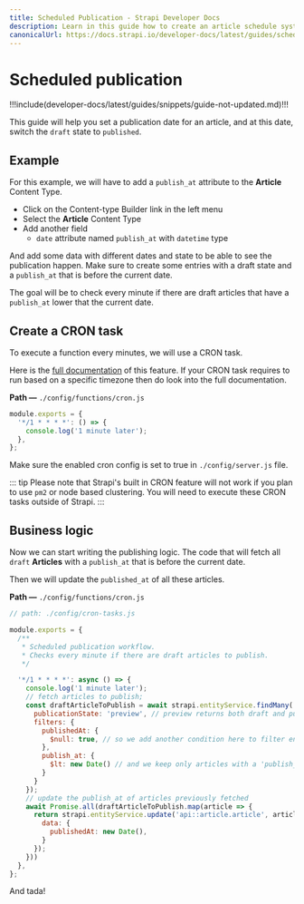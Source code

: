 ```yaml
---
title: Scheduled Publication - Strapi Developer Docs
description: Learn in this guide how to create an article schedule system.
canonicalUrl: https://docs.strapi.io/developer-docs/latest/guides/scheduled-publication.html
---
```


# Scheduled publication

!!!include(developer-docs/latest/guides/snippets/guide-not-updated.md)!!!

This guide will help you set a publication date for an article, and at this date, switch the `draft` state to `published`.

## Example

For this example, we will have to add a `publish_at` attribute to the **Article** Content Type.

- Click on the Content-type Builder link in the left menu
- Select the **Article** Content Type
- Add another field
  - `date` attribute named `publish_at` with `datetime` type

And add some data with different dates and state to be able to see the publication happen.
Make sure to create some entries with a draft state and a `publish_at` that is before the current date.

The goal will be to check every minute if there are draft articles that have a `publish_at` lower that the current date.

## Create a CRON task

To execute a function every minutes, we will use a CRON task.

Here is the [full documentation](/developer-docs/latest/setup-deployment-guides/configurations/optional/cronjobs.md) of this feature. If your CRON task requires to run based on a specific timezone then do look into the full documentation.

**Path —** `./config/functions/cron.js`

```js
module.exports = {
  '*/1 * * * *': () => {
    console.log('1 minute later');
  },
};
```

Make sure the enabled cron config is set to true in `./config/server.js` file.

::: tip
Please note that Strapi's built in CRON feature will not work if you plan to use `pm2` or node based clustering. You will need to execute these CRON tasks outside of Strapi.
:::

## Business logic

Now we can start writing the publishing logic. The code that will fetch all `draft` **Articles** with a `publish_at` that is before the current date.

Then we will update the `published_at` of all these articles.

**Path —** `./config/functions/cron.js`

```js
// path: ./config/cron-tasks.js

module.exports = {
  /**
   * Scheduled publication workflow.
   * Checks every minute if there are draft articles to publish.
   */

  '*/1 * * * *': async () => {
    console.log('1 minute later');
    // fetch articles to publish;
    const draftArticleToPublish = await strapi.entityService.findMany('api::article.article', {
      publicationState: 'preview', // preview returns both draft and published entries
      filters: {
        publishedAt: {
          $null: true, // so we add another condition here to filter entries that have not been published
        },
        publish_at: {
          $lt: new Date() // and we keep only articles with a 'publish_at' datetime value that is lower than the current datetime
        }
      }
    });
    // update the publish_at of articles previously fetched
    await Promise.all(draftArticleToPublish.map(article => {
      return strapi.entityService.update('api::article.article', article.id, {
        data: {
          publishedAt: new Date(),
        }
      });
    }))
  },
};
```

And tada!
